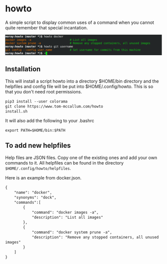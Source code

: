 # howto

A simple script to display common uses of a command when you cannot quite remember 
that special incantation.

![howto example](img/howto1.png "HowTo Example")

## Installation

This will install a script howto into a directory $HOME/bin directory and the helpfiles and config file will
be put into $HOME/.config/howto.  This is so that you don't need root permissions.

```
pip3 install --user colorama
git clone https://www.tom-mccallum.com/howto
install.sh
```

It will also add the following to your .bashrc

```
export PATH=$HOME/bin:$PATH
```

## To add new helpfiles

Help files are JSON files.  Copy one of the existing ones and add your own commands to it.  All helpfiles can be found in the directory ```$HOME/.config/howto/helpfiles```.

Here is an example from docker.json.
```
{
    "name": "docker",
    "synonyms": "dock",
    "commands":[
        {
            "command": "docker images -a",
            "description": "List all images"
        },
        {
            "command": "docker system prune -a",
            "description": "Remove any stopped containers, all unused images"
        }
    ]
}
```